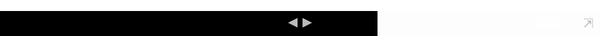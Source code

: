 ```yaml
---
layout: page
title: "what is the cloud"
comments: false
sharing: true
footer: true
---
```


Slides from the "cloud and NGS data analysis" course that we ran on August 2013.

-----

<div id="slides" >
  <iframe class="dzslides_embedded" allowfullscreen mozallowfullscreen webkitallowfullscreen>
    <!DOCTYPE html>
<head>
<meta charset="utf-8">
  <meta name="author" content="Eduardo Pareja-Tobes" />
  <title>the cloud?</title>
  <style type="text/css">
table.sourceCode, tr.sourceCode, td.lineNumbers, td.sourceCode {
  margin: 0; padding: 0; vertical-align: baseline; border: none; }
table.sourceCode { width: 100%; line-height: 100%; }
td.lineNumbers { text-align: right; padding-right: 4px; padding-left: 4px; color: #aaaaaa; border-right: 1px solid #aaaaaa; }
td.sourceCode { padding-left: 5px; }
code > span.kw { color: #007020; font-weight: bold; }
code > span.dt { color: #902000; }
code > span.dv { color: #40a070; }
code > span.bn { color: #40a070; }
code > span.fl { color: #40a070; }
code > span.ch { color: #4070a0; }
code > span.st { color: #4070a0; }
code > span.co { color: #60a0b0; font-style: italic; }
code > span.ot { color: #007020; }
code > span.al { color: #ff0000; font-weight: bold; }
code > span.fu { color: #06287e; }
code > span.er { color: #ff0000; font-weight: bold; }
  </style>
<link href='http://fonts.googleapis.com/css?family=Bitter:400,700,400italic|Open+Sans:300italic,400italic,600italic,400,300,600' rel='stylesheet' type='text/css'>
<style>
  html { background-color: #425331; }
  body { 
    background-color: #f9fcfe; 
    color: #414141;
    text-align: left;
  }
  /* A section is a slide. It's size is 800x600, and this will never change */
  section {

    display: inline-block;
    font-family: Open Sans, sans;
    font-weight: 400;
    font-size: 225%; /* 16 * 2.25 = 36 */
    color: #535353;
  }

  p { margin-bottom: 1.333em; }
  strong { color: #b8913d; } 
  em {  font-weight: 400; color: #121212; }
  code {  font-family: PT Mono; font-size: 76%; }
  address, blockquote, dl, fieldset, p, form, h1, h2, h3, h4, 
  h5, h6, hr, ol, pre, table, ul, dl { 
    vertical-align: middle;
  }
  h1, h2, h3 {
    margin-top:0; margin-bottom:0;
    letter-spacing: -1px;
    text-align: center;
    font-family: Bitter;
    font-weight: normal;
    color: #b8463d;
  }
  h1 {  font-size:2em; padding: 0.6666em 0; }
  h1 { padding-top: 0; }
  h2 {  font-size:1.75em; padding:0.381em 0;  }
  h3 {  
    font-size: 1.5em; 
    padding-top: 0;
    padding-bottom: 0.8888em;
    padding-left: 0;
    padding-right: 0;
    text-align: left; 
  }
  section.titleslide h1 {}
  h1.title { 
    text-align: right;
    font-size: 2.4em;
    font-family: Bitter;
    font-weight: bold; 
    font-style: italic;
    color: #b8913d;
    padding: 0.6666em 0;
    padding-bottom: 0;
  }
    h2.author { 
    font-size: 1.25em;
    font-family: Open Sans;
    text-align: right;
    margin: 0 0 0 0;
    font-weight: 300; color:#266871; 
  }
  h3.date { 
    text-align: right;
    font-size: 1em;
    font-family: Open Sans;
    margin: 0 0 0 0;
    font-weight: 300; font-style: normal;
  }
  ul { list-style-type: round;}
  ol { list-style-type: decimal;}
  ul, ol {
    margin: 10px 10px 10px 80px;
  }
  li { text-align: left; }
  q { quotes: "“" "”" "‘" "’"; }
  blockquote { 
    margin-top: 1.333em;
    padding-top: 1.333em;
    padding-bottom: 1.333em; 
    padding-left: 2em;
    padding-right: 2em;
    font-style: italic;
    text-align: right;
    border-right: 6px solid #b8463d;
    background-color: #f2f2f2;
  }
  a:link {color:#266871; text-decoration: none;}      /* unvisited link */
  a:visited {color:#266871; text-decoration: none;}  /* visited link */
  a:hover {color:#569ca6;}  /* mouse over link */
  a:active {color:#3e7f89;}  /* selected link */

  /* Figures are displayed full-page, with the caption on
     top of the image/video */
  figure {
    background-color: transparent;
    overflow: visible;
  }
  img:first-of-type {
    margin-left: -80px;
    margin-top: -120px;
    position:absolute;
    width: 800px;
    height: 600px;
    top: 0;
    left: 0;
    z-index: -1;
  }
  figure > img {
    width: 800px !important;
    height: 600px !important;
    margin-left: -80px;
    margin-top: -120px;
  }
  figcaption {
    margin: 70px;
  }
  footer {
    position: absolute;
    bottom: 0;
    width: 100%;
    padding: 40px;
    text-align: right;
    background-color: #F3F4F8;
    border-top: 1px solid #CCC;
  }

  /* Transition effect */
  /* Feel free to change the transition effect for original
     animations. See here:
     https://developer.mozilla.org/en/CSS/CSS_transitions
     How to use CSS3 Transitions: */
  section {
      -moz-transition: left 200ms ease-out 0s;
      -webkit-transition: left 200ms ease-out 0s;
      -ms-transition: left 200ms ease-out 0s;
      transition: left 200ms ease-out 0s;
  }

  /* Before */
  section { 

    width: 640px;
    position: absolute;
    height:360px;
    top: 50%; left: 50%;
    margin-left: -320px; margin-top: -180px;
    vertical-align: middle;
    left: -150%; }
  /* Now */
  section[aria-selected] { 
    /* 16:9 640x360 */
    width: 640px;
    position: absolute;
    height:360px;
    top: 50%; left: 50%;
    margin-left: -320px; margin-top: -180px;
    vertical-align: middle;
    display: inline-block;
  }
  /* After */
  section[aria-selected] ~ section { 

    width: 640px;
    position: absolute;
    height:360px;
    top: 50%; left: 50%;
    margin-left: -320px; margin-top: -180px;
    vertical-align: middle;
    left: +150%; 
  }

  /* Incremental elements */

  /* By default, visible */
  .incremental > * { opacity: 1; }

  /* The current item */
  .incremental > *[aria-selected] { color: #b8913d; opacity: 1; font-weight: 500;}

  /* The items to-be-selected */
  .incremental > *[aria-selected] ~ * { opacity: 0.3; }

  /*logos*/
  #logos_div {
    position: absolute;
    
  }
  #ohnoseq_logo_div {}
  #ohnoseq_logo {
    /*6.132867133*/
    height: 20px; width: 123px;
    top:570px;
    left: 730px;
    position: relative;
  }
  #era7_logo_div {}
  #era7_logo {
    /*4.866071429*/
    height: 20px; width: 97px;
    position: relative;
    top: 540px;
    left: 755px;
  }
  #intercrossing_logo {
    /*1.236979167*/
    height: 64px; width: 80px;
    position: relative;  
    top:45px;
    left: 780px;
  }
</style>
</head>
<body>
<section>
  <h1 class="title">the cloud?</h1>
  <h2 class="author"><script type="text/javascript">
                     <!--
                     h='&#x6f;&#104;&#110;&#x6f;&#x73;&#x65;&#x71;&#x75;&#x65;&#110;&#x63;&#x65;&#x73;&#46;&#x63;&#x6f;&#x6d;';a='&#64;';n='&#x65;&#112;&#x61;&#114;&#x65;&#106;&#x61;&#116;&#x6f;&#98;&#x65;&#x73;';e=n+a+h;
                     document.write('<a h'+'ref'+'="ma'+'ilto'+':'+e+'">'+'Eduardo Pareja-Tobes'+'<\/'+'a'+'>');
                     // -->
                     </script><noscript>&#x45;&#100;&#x75;&#x61;&#114;&#100;&#x6f;&#32;&#80;&#x61;&#114;&#x65;&#106;&#x61;&#x2d;&#84;&#x6f;&#98;&#x65;&#x73;&#32;&#40;&#x65;&#112;&#x61;&#114;&#x65;&#106;&#x61;&#116;&#x6f;&#98;&#x65;&#x73;&#32;&#x61;&#116;&#32;&#x6f;&#104;&#110;&#x6f;&#x73;&#x65;&#x71;&#x75;&#x65;&#110;&#x63;&#x65;&#x73;&#32;&#100;&#x6f;&#116;&#32;&#x63;&#x6f;&#x6d;&#x29;</noscript></h2>
  <h3 class="date">today</h3>
</section>
<div id="logos_div">
  <div id="ohnoseq_logo_div">
    <a href="http://ohnosequences.com">
      <img id="ohnoseq_logo" src="ohnoseq-logo.png">
    </a>
  </div>
  </div>
  <div id="era7_logo_div">
    <a href="http://era7bioinformatics.com">
      <img id="era7_logo" src="era7-logo.png">
    </a>
  </div>
  <div id="intercrossing_logo_div">
    <a href="http://intercrossing.wikispaces.com">
      <img id="intercrossing_logo" src="intercrossing-logo.png">
    </a>
  </div>
</div> 
<section class="slide level2">

<h4 id="talk-outline">talk outline</h4>
<p><br\></p>
<p>the <strong>cloud</strong>: what it is, some general implications.</p>
<p>an intro to <strong>EC2</strong> and <strong>S3</strong>: the two canonical services which started all this cloud thing</p>
</section>
<section id="what-cloud-means" class="titleslide slide level1"><h1>what cloud means</h1></section><section id="key-features" class="slide level2">
<h1>4 key features</h1>
<ol class="incremental" type="1">
<li>on-demand</li>
<li>remote/distributed</li>
<li>scalable</li>
<li>measurable</li>
</ol>
</section><section id="on-demand" class="slide level2">
<h1>1. on-demand</h1>
<p>ability to provision resources without <em>human</em> interaction:</p>
<ul>
<li><strong>API</strong>: <strong>A</strong>pplication <strong>P</strong>rogrammer <strong>I</strong>nterface</li>
</ul>
</section><section class="slide level2">

<h3 id="api-what---example">API <em>what?</em> - example:</h3>
<pre class="sourceCode scala"><code class="sourceCode scala"><span class="co">// fake code:</span>
<span class="co">// I want a server</span>
<span class="kw">val</span> server = cloud.<span class="fu">createInstance</span>
<span class="co">// now, create a file there</span>
<span class="kw">val</span> content = <span class="st">&quot;hi cloud!&quot;</span>
<span class="kw">val</span> file = cloud.<span class="fu">createFile</span>(content)</code></pre>
</section><section id="remote-access" class="slide level2">
<h1>2. remote access</h1>
<p>Ability to act on resources from any point inside a <em>network</em></p>
<ul>
<li>actions defined by <strong>API</strong>s</li>
<li><strong>authentication</strong> mechanisms</li>
</ul>
</section><section class="slide level2">

<h3 id="example-again">example again:</h3>
<pre class="sourceCode scala"><code class="sourceCode scala"><span class="co">// restart that server</span>
server.<span class="fu">restart</span>
<span class="co">// get rid of that file</span>
file.<span class="fu">delete</span></code></pre>
</section><section class="slide level2">

<h3 id="how-all-this-works">how all this works?</h3>
<p>you need to represent actions as communication between members of the <strong>network</strong>. How? standard <strong>internet</strong> protocols and conventions</p>
</section><section class="slide level2">

<p>Two key aspects here:</p>
<ul class="incremental">
<li><strong>communication</strong> between: you and the service, different components, …</li>
<li><strong>authentication</strong> me is me, the service is the service</li>
</ul>
</section><section class="slide level2">

<h3 id="communication">communication</h3>
<ul>
<li>network protocols: <strong>HTTP/S</strong></li>
<li>services expose HTTP-based APIs at endpoints (URLs)</li>
</ul>
</section><section class="slide level2">

<h3 id="communication-ii">communication II</h3>
<p>actions are mapped to requests</p>
<ul>
<li>at particular <strong>URLs</strong>: <code>http://cloud.com/datatype/action</code></li>
<li>with particular <strong>params</strong>: <code>POST</code>, <code>GET</code>, <code>?public=true</code></li>
</ul>
</section><section class="slide level2">

<h3 id="authentication">authentication</h3>
<p>actions are signed using <strong>asymmetric-key</strong> encryption.</p>
<p>normally using <a href="https://en.wikibooks.org/wiki/Cryptography/RSA">RSA</a></p>
</section><section class="slide level2">

<h3 id="authentication-ii">authentication II</h3>
<ul>
<li><strong>private</strong> key: <em>encrypt/sign</em></li>
<li><strong>public</strong> key: <em>decrypt/verify</em></li>
</ul>
</section><section class="slide level2">

<h3 id="authentication-iii">authentication III</h3>
<ul>
<li>the <strong>client</strong> signs requests</li>
<li>the <strong>service</strong> verifies requests</li>
</ul>
</section><section class="slide level2">

<h3 id="again-standards">again, standards</h3>
<ul class="incremental">
<li><strong>transport</strong>: rely on standard network protocols: <strong><code>HTTP/S</code></strong>, <strong><code>SSH</code></strong></li>
<li>same for <strong>authentication</strong> and encryption: <strong><code>SSL</code></strong>, <strong><code>RSA</code></strong></li>
</ul>
</section><section class="slide level2">

<h3 id="distributed-i">distributed I</h3>
<pre class="sourceCode scala"><code class="sourceCode scala"><span class="co">// send a HTTP request </span>
<span class="co">// to a service endpoint:</span>
<span class="co">// http://machines.cloud.com</span>
server.<span class="fu">restart</span>
<span class="co">// this request is signed </span>
<span class="co">// for example, using RSA</span></code></pre>
</section><section class="slide level2">

<h3 id="distributed-ii">distributed II</h3>
<p>after <code>server.restart</code>, at <em>some</em> point in the <strong>future</strong>, the cloud service <strong>restarts</strong> your server. Or <strong>not</strong>.</p>
</section><section class="slide level2">

<h3 id="distributed-iii">distributed III</h3>
<ul>
<li>welcome to <strong>distributed</strong> systems!</li>
</ul>
<p><br /> more on the <a href="">cloud arch</a> session.</p>
</section><section id="scalable" class="slide level2">
<h1>3. scalable</h1>
<p><strong>boundless</strong> (in principle) provisioning and release of <strong>resources</strong></p>
</section><section class="slide level2">

<h3 id="resources">resources?</h3>
<ul class="incremental">
<li>servers</li>
<li>storage</li>
<li>databases</li>
<li>message queues</li>
<li>…</li>
</ul>
</section><section class="slide level2">

<h3 id="example">example</h3>
<pre class="sourceCode scala"><code class="sourceCode scala"><span class="co">// got data today! let&#39;s do some stuff</span>
<span class="kw">val</span> servers = cloud.<span class="fu">instances</span>(<span class="dv">100</span>)
<span class="co">// this takes less than 2h</span>
servers analyze data
<span class="co">// so release resources after</span>
<span class="fu">in</span> (<span class="dv">2</span> h) { servers.<span class="fu">terminate</span> }</code></pre>
</section><section class="slide level2">

<h3 id="importance">importance</h3>
<ul>
<li><strong>grow</strong> and <strong>reduce</strong> your infrastructure according to <strong>state</strong></li>
<li>and do it <strong>automatically</strong></li>
</ul>
</section><section class="slide level2">

<h3 id="for-example">for example</h3>
<ul>
<li>web apps → traffic</li>
<li>data analysis → availability, size</li>
<li>…</li>
</ul>
</section><section id="measurable" class="slide level2">
<h1>4. measurable</h1>
<p>the <strong>service</strong> exposes information about <strong>itself</strong></p>
<ul class="incremental">
<li>service use → <em>cost</em></li>
<li>resources → <em>state</em></li>
</ul>
</section><section class="slide level2">

<h3 id="cost-model">cost model</h3>
<blockquote>
<p>pay for what you use</p>
</blockquote>
</section><section class="slide level2">

<h3 id="cost-model-1">cost model</h3>
<p>The single most disrupting trait of cloud computing.</p>
<p>Making infrastructure an <a href="https://en.wikipedia.org/wiki/Intangible_good">intangible</a> <a href="https://en.wikipedia.org/wiki/Commodity">commodity</a> is huge!</p>
</section><section class="slide level2">

</section>
<section id="variants" class="titleslide slide level1"><h1>variants</h1></section><section id="terminology" class="slide level2">
<h1>terminology</h1>
<p>Based on what you get, cloud services classified into:</p>
<p><strong>XaaS</strong>: <strong>X</strong> <strong>a</strong>s <strong>a</strong> <strong>S</strong>ervice</p>
</section><section id="basic-kinds" class="slide level2">
<h1>3 basic kinds</h1>
<ul class="incremental">
<li><em>IaaS</em> Infrastructure</li>
<li><em>PaaS</em> Platform</li>
<li><em>SaaS</em> Software –cloud?</li>
</ul>
</section><section class="slide level2">

<h3 id="the-abstraction-layer">the abstraction layer</h3>
<p>From abstract to concrete: you run <em>software</em> on top a <em>platform</em>, which needs some <em>infrastructure</em>.</p>
<ul class="incremental">
<li><strong>S</strong>aaS → <strong>P</strong>aaS → <strong>I</strong>aaS</li>
</ul>
</section><section class="slide level2">

<h3 id="more-exotic-terminology">more exotic terminology</h3>
<ul class="incremental">
<li><em>DaaS</em> Data</li>
<li><em>NaaS</em> Network</li>
<li><em>FaaS</em> Food :)</li>
</ul>
</section>
<section id="iaas" class="titleslide slide level1"><h1>IaaS</h1></section><section class="slide level2">

<h3 id="what">what?</h3>
<p>when you get <em>raw</em> stuff. Think of compute power, data storage, networking, …</p>
<p>Basically created by <strong>AWS</strong> with <strong>S3</strong> and <strong>EC2</strong>.</p>
</section><section class="slide level2">

<h3 id="providers">providers?</h3>
<ul class="incremental">
<li><strong>AWS</strong> <em>the real thing</em></li>
<li><strong>RackSpace</strong> <em>good support!</em></li>
<li><strong>Joyent</strong> <em>nice, niche player</em></li>
<li><strong>Azure</strong> <em>Windows stuff</em></li>
<li><strong>Google</strong> <em>??</em></li>
</ul>
</section><section class="slide level2">

<p>I will focus on two basic things, and the available options within the <strong>AWS</strong> offering:</p>
<ul>
<li><strong>compute</strong> machines → EC2</li>
<li><strong>storage</strong> object storage → S3</li>
</ul>
</section><section id="compute" class="slide level2">
<h1>compute</h1>
<p><strong>servers</strong> as a service. You choose your configuration:</p>
<ul>
<li><em>OS</em> Linux, Windows, …</li>
<li><em>hardware</em> RAM, CPU, …</li>
</ul>
</section><section class="slide level2">

<h3 id="ec2">EC2</h3>
<p>You instantiate <strong>instances</strong> from machine images called <strong>AMI</strong>s.</p>
<p>choose from a predefined set of <strong>hardware confs</strong>, called <a href="https://aws.amazon.com/en/ec2/instance-types/">instance types</a></p>
</section><section class="slide level2">

<h3 id="where">where?</h3>
<p>A set of <strong>regions</strong> (EU, US, …) further divided into <strong>availability zones</strong>.</p>
</section><section class="slide level2">

<h3 id="how">how?</h3>
<p>Make <strong>API</strong> calls from <em>anywhere</em> to <strong>region</strong>-specific service <strong>endpoints</strong></p>
</section><section class="slide level2">

<h3 id="ec2-scalability">EC2 scalability</h3>
<ul class="incremental">
<li>instance number limit: <em>∞</em></li>
<li>image number limit: <em>∞</em></li>
<li>create/kill instances: <em>~2min</em></li>
</ul>
</section><section class="slide level2">

<h3 id="ec2-pricing">EC2 pricing</h3>
<p>pay per <strong>hour</strong>, in different ways</p>
<ul>
<li>book capacity</li>
<li>bid</li>
<li>I want it now!</li>
</ul>
</section><section class="slide level2">

<h3 id="ec2-extras">EC2 extras</h3>
<p>A lot of bells and whistles around:</p>
<ul>
<li><a href="https://aws.amazon.com/en/autoscaling">Auto Scaling</a> instance groups</li>
<li><a href="https://aws.amazon.com/ec2/en/spot-instances">Spot Instances</a> a bid market!</li>
<li><a href="https://aws.amazon.com/en/cloudwatch">CloudWatch</a> monitoring</li>
<li>…</li>
</ul>
</section><section id="object-storage" class="slide level2">
<h1>object storage</h1>
<ul>
<li>put/get <strong>objects</strong></li>
<li>they live inside <strong>buckets</strong></li>
</ul>
<p><br \> think of a remote <em>filesystem</em> with <em>one folder level</em>.</p>
</section><section id="object-storage-ii" class="slide level2">
<h1>object storage II</h1>
<ul class="incremental">
<li><strong>simple</strong></li>
<li>but, <strong>useful?</strong></li>
<li>yes! lose <em>features</em>, get <em>scalability</em></li>
</ul>
</section><section class="slide level2">

<h3 id="s3">S3</h3>
<p>The dawn of <strong>AWS</strong>: launched in <em>2006</em>. Created the concept of object storage.</p>
<p>Heavily used by Amazon itself. And by <strong>you</strong>, too! –<em>dropbox</em></p>
</section><section class="slide level2">

<h3 id="where-1">where?</h3>
<ul>
<li><strong>Buckets</strong> live inside one <strong>region</strong></li>
<li><strong>Objects</strong> are stored <strong>replicated</strong> across several <em>zones</em>, then across several <em>datacenters</em>, then across several <em>servers</em></li>
</ul>
</section><section class="slide level2">

<h3 id="how-1">how?</h3>
<p>Make <strong>API</strong> calls from <em>anywhere</em> to <strong>region</strong>-specific service <strong>endpoints</strong></p>
</section><section class="slide level2">

<h3 id="s3-scalability">S3 scalability</h3>
<ul class="incremental">
<li>object number limit: <em>∞</em></li>
<li>total storage limit: <em>∞</em></li>
<li>durability: <em>99.999999999%</em></li>
<li><em>global</em> service throughput: <em>∞</em></li>
</ul>
</section><section class="slide level2">

<h3 id="s3-pricing">S3 pricing</h3>
<ul class="incremental">
<li><strong>pay</strong> for what you <strong>use</strong></li>
<li><strong>cheap</strong>: 0<strong>.</strong>10$/GB/year</li>
<li>again, <strong>different</strong> options</li>
</ul>
</section><section class="slide level2">

<h3 id="questions">questions!</h3>
<p>and hopefully <strong>answers</strong>.</p>
<p>I think you should try <em>:)</em></p>
</section>
<!-- {{{{ dzslides core
#
#
#     __  __  __       .  __   ___  __
#    |  \  / /__` |    | |  \ |__  /__`
#    |__/ /_ .__/ |___ | |__/ |___ .__/ core :€
#
#
# The following block of code is not supposed to be edited.
# But if you want to change the behavior of these slides,
# feel free to hack it!
#
-->

<div id="progress-bar"></div>

<!-- Default Style -->
<style>
  * { margin: 0; padding: 0; -moz-box-sizing: border-box; -webkit-box-sizing: border-box; box-sizing: border-box; }
  details { display: none; }
  body {
    width: 800px; height: 600px;
    margin-left: -400px; margin-top: -300px;
    position: absolute; top: 50%; left: 50%;
    overflow: hidden;
  }
  section {
    position: absolute;
    pointer-events: none;
    width: 100%; height: 100%;
  }
  section[aria-selected] { pointer-events: auto; }
  html { overflow: hidden; }
  body { display: none; }
  body.loaded { display: block; }
  .incremental {visibility: hidden; }
  .incremental[active] {visibility: visible; }
  #progress-bar{
    bottom: 0;
    position: absolute;
    -moz-transition: width 400ms linear 0s;
    -webkit-transition: width 400ms linear 0s;
    -ms-transition: width 400ms linear 0s;
    transition: width 400ms linear 0s;
  }
  figure {
    width: 100%;
    height: 100%;
  }
  figure > * {
    position: absolute;
  }
  figure > img, figure > video {
    width: 100%; height: 100%;
  }
</style>

<script>
  var Dz = {
    remoteWindows: [],
    idx: -1,
    step: 0,
    slides: null,
    progressBar : null,
    params: {
      autoplay: "1"
    }
  };

  Dz.init = function() {
    document.body.className = "loaded";
    this.slides = $$("body > section");
    this.progressBar = $("#progress-bar");
    this.setupParams();
    this.onhashchange();
    this.setupTouchEvents();
    this.onresize();
  }
  
  Dz.setupParams = function() {
    var p = window.location.search.substr(1).split('&');
    p.forEach(function(e, i, a) {
      var keyVal = e.split('=');
      Dz.params[keyVal[0]] = decodeURIComponent(keyVal[1]);
    });
  // Specific params handling
    if (!+this.params.autoplay)
      $$.forEach($$("video"), function(v){ v.controls = true });
  }

  Dz.onkeydown = function(aEvent) {
    // Don't intercept keyboard shortcuts
    if (aEvent.altKey
      || aEvent.ctrlKey
      || aEvent.metaKey
      || aEvent.shiftKey) {
      return;
    }
    if ( aEvent.keyCode == 37 // left arrow
      || aEvent.keyCode == 38 // up arrow
      || aEvent.keyCode == 33 // page up
    ) {
      aEvent.preventDefault();
      this.back();
    }
    if ( aEvent.keyCode == 39 // right arrow
      || aEvent.keyCode == 40 // down arrow
      || aEvent.keyCode == 34 // page down
    ) {
      aEvent.preventDefault();
      this.forward();
    }
    if (aEvent.keyCode == 35) { // end
      aEvent.preventDefault();
      this.goEnd();
    }
    if (aEvent.keyCode == 36) { // home
      aEvent.preventDefault();
      this.goStart();
    }
    if (aEvent.keyCode == 32) { // space
      aEvent.preventDefault();
      this.toggleContent();
    }
    if (aEvent.keyCode == 70) { // f
      aEvent.preventDefault();
      this.goFullscreen();
    }
  }

  /* Touch Events */

  Dz.setupTouchEvents = function() {
    var orgX, newX;
    var tracking = false;

    var db = document.body;
    db.addEventListener("touchstart", start.bind(this), false);
    db.addEventListener("touchmove", move.bind(this), false);

    function start(aEvent) {
      aEvent.preventDefault();
      tracking = true;
      orgX = aEvent.changedTouches[0].pageX;
    }

    function move(aEvent) {
      if (!tracking) return;
      newX = aEvent.changedTouches[0].pageX;
      if (orgX - newX > 100) {
        tracking = false;
        this.forward();
      } else {
        if (orgX - newX < -100) {
          tracking = false;
          this.back();
        }
      }
    }
  }

  /* Adapt the size of the slides to the window */

  Dz.onresize = function() {
    var db = document.body;
    var sx = db.clientWidth / window.innerWidth;
    var sy = db.clientHeight / window.innerHeight;
    var transform = "scale(" + (1/Math.max(sx, sy)) + ")";

    db.style.MozTransform = transform;
    db.style.WebkitTransform = transform;
    db.style.OTransform = transform;
    db.style.msTransform = transform;
    db.style.transform = transform;
  }


  Dz.getDetails = function(aIdx) {
    var s = $("section:nth-of-type(" + aIdx + ")");
    var d = s.$("details");
    return d ? d.innerHTML : "";
  }

  Dz.onmessage = function(aEvent) {
    var argv = aEvent.data.split(" "), argc = argv.length;
    argv.forEach(function(e, i, a) { a[i] = decodeURIComponent(e) });
    var win = aEvent.source;
    if (argv[0] === "REGISTER" && argc === 1) {
      this.remoteWindows.push(win);
      this.postMsg(win, "REGISTERED", document.title, this.slides.length);
      this.postMsg(win, "CURSOR", this.idx + "." + this.step);
      return;
    }
    if (argv[0] === "BACK" && argc === 1)
      this.back();
    if (argv[0] === "FORWARD" && argc === 1)
      this.forward();
    if (argv[0] === "START" && argc === 1)
      this.goStart();
    if (argv[0] === "END" && argc === 1)
      this.goEnd();
    if (argv[0] === "TOGGLE_CONTENT" && argc === 1)
      this.toggleContent();
    if (argv[0] === "SET_CURSOR" && argc === 2)
      window.location.hash = "#" + argv[1];
    if (argv[0] === "GET_CURSOR" && argc === 1)
      this.postMsg(win, "CURSOR", this.idx + "." + this.step);
    if (argv[0] === "GET_NOTES" && argc === 1)
      this.postMsg(win, "NOTES", this.getDetails(this.idx));
  }

  Dz.toggleContent = function() {
    // If a Video is present in this new slide, play it.
    // If a Video is present in the previous slide, stop it.
    var s = $("section[aria-selected]");
    if (s) {
      var video = s.$("video");
      if (video) {
        if (video.ended || video.paused) {
          video.play();
        } else {
          video.pause();
        }
      }
    }
  }

  Dz.setCursor = function(aIdx, aStep) {
    // If the user change the slide number in the URL bar, jump
    // to this slide.
    aStep = (aStep != 0 && typeof aStep !== "undefined") ? "." + aStep : ".0";
    window.location.hash = "#" + aIdx + aStep;
  }

  Dz.onhashchange = function() {
    var cursor = window.location.hash.split("#"),
        newidx = 1,
        newstep = 0;
    if (cursor.length == 2) {
      newidx = ~~cursor[1].split(".")[0];
      newstep = ~~cursor[1].split(".")[1];
      if (newstep > Dz.slides[newidx - 1].$$('.incremental > *').length) {
        newstep = 0;
        newidx++;
      }
    }
    this.setProgress(newidx, newstep);
    if (newidx != this.idx) {
      this.setSlide(newidx);
    }
    if (newstep != this.step) {
      this.setIncremental(newstep);
    }
    for (var i = 0; i < this.remoteWindows.length; i++) {
      this.postMsg(this.remoteWindows[i], "CURSOR", this.idx + "." + this.step);
    }
  }

  Dz.back = function() {
    if (this.idx == 1 && this.step == 0) {
      return;
    }
    if (this.step == 0) {
      this.setCursor(this.idx - 1,
                     this.slides[this.idx - 2].$$('.incremental > *').length);
    } else {
      this.setCursor(this.idx, this.step - 1);
    }
  }

  Dz.forward = function() {
    if (this.idx >= this.slides.length &&
        this.step >= this.slides[this.idx - 1].$$('.incremental > *').length) {
        return;
    }
    if (this.step >= this.slides[this.idx - 1].$$('.incremental > *').length) {
      this.setCursor(this.idx + 1, 0);
    } else {
      this.setCursor(this.idx, this.step + 1);
    }
  }

  Dz.goStart = function() {
    this.setCursor(1, 0);
  }

  Dz.goEnd = function() {
    var lastIdx = this.slides.length;
    var lastStep = this.slides[lastIdx - 1].$$('.incremental > *').length;
    this.setCursor(lastIdx, lastStep);
  }

  Dz.setSlide = function(aIdx) {
    this.idx = aIdx;
    var old = $("section[aria-selected]");
    var next = $("section:nth-of-type("+ this.idx +")");
    if (old) {
      old.removeAttribute("aria-selected");
      var video = old.$("video");
      if (video) {
        video.pause();
      }
    }
    if (next) {
      next.setAttribute("aria-selected", "true");
      var video = next.$("video");
      if (video && !!+this.params.autoplay) {
        video.play();
      }
    } else {
      // That should not happen
      this.idx = -1;
      // console.warn("Slide doesn't exist.");
    }
  }

  Dz.setIncremental = function(aStep) {
    this.step = aStep;
    var old = this.slides[this.idx - 1].$('.incremental > *[aria-selected]');
    if (old) {
      old.removeAttribute('aria-selected');
    }
    var incrementals = $$('.incremental');
    if (this.step <= 0) {
      $$.forEach(incrementals, function(aNode) {
        aNode.removeAttribute('active');
      });
      return;
    }
    var next = this.slides[this.idx - 1].$$('.incremental > *')[this.step - 1];
    if (next) {
      next.setAttribute('aria-selected', true);
      next.parentNode.setAttribute('active', true);
      var found = false;
      $$.forEach(incrementals, function(aNode) {
        if (aNode != next.parentNode)
          if (found)
            aNode.removeAttribute('active');
          else
            aNode.setAttribute('active', true);
        else
          found = true;
      });
    } else {
      setCursor(this.idx, 0);
    }
    return next;
  }

  Dz.goFullscreen = function() {
    var html = $('html'),
        requestFullscreen = html.requestFullscreen || html.requestFullScreen || html.mozRequestFullScreen || html.webkitRequestFullScreen;
    if (requestFullscreen) {
      requestFullscreen.apply(html);
    }
  }
  
  Dz.setProgress = function(aIdx, aStep) {
    var slide = $("section:nth-of-type("+ aIdx +")");
    if (!slide)
      return;
    var steps = slide.$$('.incremental > *').length + 1,
        slideSize = 100 / (this.slides.length - 1),
        stepSize = slideSize / steps;
    this.progressBar.style.width = ((aIdx - 1) * slideSize + aStep * stepSize) + '%';
  }
  
  Dz.postMsg = function(aWin, aMsg) { // [arg0, [arg1...]]
    aMsg = [aMsg];
    for (var i = 2; i < arguments.length; i++)
      aMsg.push(encodeURIComponent(arguments[i]));
    aWin.postMessage(aMsg.join(" "), "*");
  }
  
  function init() {
    Dz.init();
    window.onkeydown = Dz.onkeydown.bind(Dz);
    window.onresize = Dz.onresize.bind(Dz);
    window.onhashchange = Dz.onhashchange.bind(Dz);
    window.onmessage = Dz.onmessage.bind(Dz);
  }

  window.onload = init;
</script>


<script> // Helpers
  if (!Function.prototype.bind) {
    Function.prototype.bind = function (oThis) {

      // closest thing possible to the ECMAScript 5 internal IsCallable
      // function 
      if (typeof this !== "function")
      throw new TypeError(
        "Function.prototype.bind - what is trying to be fBound is not callable"
      );

      var aArgs = Array.prototype.slice.call(arguments, 1),
          fToBind = this,
          fNOP = function () {},
          fBound = function () {
            return fToBind.apply( this instanceof fNOP ? this : oThis || window,
                   aArgs.concat(Array.prototype.slice.call(arguments)));
          };

      fNOP.prototype = this.prototype;
      fBound.prototype = new fNOP();

      return fBound;
    };
  }

  var $ = (HTMLElement.prototype.$ = function(aQuery) {
    return this.querySelector(aQuery);
  }).bind(document);

  var $$ = (HTMLElement.prototype.$$ = function(aQuery) {
    return this.querySelectorAll(aQuery);
  }).bind(document);

  $$.forEach = function(nodeList, fun) {
    Array.prototype.forEach.call(nodeList, fun);
  }

</script>
<!-- vim: set fdm=marker: }}} -->
</body>
</html>
  </iframe>
</div>
<div id="controls">
  <button title="prev" id="back" onclick="Dz.back()">&#9664;</button>
  <button title="next" id="forward" onclick="Dz.forward()">&#9654;</button>
  <div id="rightcontrols">
    <input onchange="Dz.setCursor(this.value)" size="2" id="slideidx" value="0" />/<span id="slidecount">...</span>
    <button title="Go fullscreen or open in a new window" id="fullscreen" onclick="Dz.goFullscreen()">&#8689;</button>
  </div>
</div>

<style>
  html { height: 100%;}
  body {
    margin: 0;
    background-color: black;
    height: 100%;
    width: 100%;
  }
  #slides, #controls {
    left: 0;
    position: absolute;
    right: 0;
  }
  #controls {
    color: white;
    font-family: monospace;
    height: 30px;
    line-height: 30px;
    padding: 5px;
  }
  #slides {
    bottom: 40px;
    top: 0;
  }
  iframe {
    border: none;
    background-color: white;
    height: 100%;
    width: 100%;
  }
  #controls {
    bottom: 0;
    float: right;
    font-size: 13px;
    text-align: center;
  }
  #controls button[disabled] {color: #333;}
  button {
    background-color: transparent;
    border: none;
    cursor: pointer;
    color: #bbb;
    padding: 0;
    font-size: 20px;
    line-height: 100%;
    -webkit-user-select: none;
    -khtml-user-select: none;
    -moz-user-select: none;
    -o-user-select: none;
    user-select: none;
    position: relative;
  }
  button:hover {
    color: white;
  }
  button:active {
    top: 1px;
    left: 1px;
  }
  #slideidx {
    border: none;
    background-color: rgba(255, 255, 255, 0.2);
    color: white;
    text-align: center;
  }
  #rightcontrols * { vertical-align: middle; }
  #rightcontrols {
    bottom: 4px;
    position: absolute;
    top: 4px;
    right: 10px;
  }
  #fullscreen {-moz-transform: scaleX(-1);-webkit-transform: scaleX(-1);-o-transform: scaleX(-1);-ms-transform: scaleX(-1);transform: scaleX(-1);}
</style>

<script>
  var Dz = {
    view: null,
    url: null,
    idx: 1,
    count: null,
    iframe: null
  };
  
  Dz.init = function() {
    this.loadIframe();
  }
  
  Dz.onkeydown = function(aEvent) {
    // Don't intercept keyboard shortcuts
    if (aEvent.altKey
      || aEvent.ctrlKey
      || aEvent.metaKey
      || aEvent.shiftKey) {
      return;
    }
    if ( aEvent.keyCode == 37 // left arrow
      || aEvent.keyCode == 38 // up arrow
      || aEvent.keyCode == 33 // page up
    ) {
      aEvent.preventDefault();
      this.back();
    }
    if ( aEvent.keyCode == 39 // right arrow
      || aEvent.keyCode == 40 // down arrow
      || aEvent.keyCode == 34 // page down
    ) {
      aEvent.preventDefault();
      this.forward();
    }
    if (aEvent.keyCode == 35) { // end
      aEvent.preventDefault();
      this.goEnd();
    }
    if (aEvent.keyCode == 36) { // home
      aEvent.preventDefault();
      this.goStart();
    }
    if (aEvent.keyCode == 32) { // space
      aEvent.preventDefault();
      this.toggleContent();
    }
    if (aEvent.keyCode == 70) { // f
      aEvent.preventDefault();
      this.goFullscreen();
    }
  }
  
  Dz.onmessage = function(aEvent) {
    if (aEvent.source === this.view) {
      var argv = aEvent.data.split(" "), argc = argv.length;
      argv.forEach(function(e, i, a) { a[i] = decodeURIComponent(e) });
      if (argv[0] === "CURSOR" && argc === 2) {
        var cursor = argv[1].split(".");
        this.idx = ~~cursor[0];
        this.step = ~~cursor[1];
        $("#slideidx").value = this.idx;
        $("#back").disabled = this.idx == 1;
        $("#forward").disabled = this.idx == this.count;
      }
      if (argv[0] === "REGISTERED" && argc === 3) {
        $("#slidecount").innerHTML = this.count = argv[2];
        document.title = argv[1];
      }
    }
  }
  
  /* Get url from hash or prompt and store it */
  
  Dz.getUrl = function() {
    var u = window.location.hash.split("#")[1];
    if (!u) {
      u = window.prompt("What is the URL of the slides?");
      if (u) {
        window.location.hash = u.split("#")[0];
        return u;
      }
      u = "<style>body{background-color:white;color:black}</style>";
      u += "<strong>ERROR:</strong> No URL specified.<br>";
      u += "Try<em>: " + document.location + "#yourslides.html</em>";
      u = "data:text/html," + encodeURIComponent(u);
    }
    return u;
  }
  
  Dz.loadIframe = function() {
    this.iframe = $("iframe");
    this.iframe.src = this.url = this.getUrl();
    this.iframe.onload = function() {
      Dz.view = this.contentWindow;
      Dz.postMsg(Dz.view, "REGISTER");
    }
  }
  
  Dz.toggleContent = function() {
    this.postMsg(this.view, "TOGGLE_CONTENT");
  }
  
  Dz.onhashchange = function() {
    this.loadIframe();
  }
  
  Dz.back = function() {
    this.postMsg(this.view, "BACK");
  }

  Dz.forward = function() {
    this.postMsg(this.view, "FORWARD");
  }

  Dz.goStart = function() {
    this.postMsg(this.view, "START");
  }

  Dz.goEnd = function() {
    this.postMsg(this.view, "END");
  }

  Dz.setCursor = function(aCursor) {
    this.postMsg(this.view, "SET_CURSOR", aCursor);
  }

  Dz.goFullscreen = function() {
    var requestFullscreen = this.iframe.requestFullscreen || this.iframe.requestFullScreen || this.iframe.mozRequestFullScreen || this.iframe.webkitRequestFullScreen;
    if (requestFullscreen) {
      requestFullscreen.apply(this.iframe);
    } else {
      window.open(this.url + "#" + this.idx, '', 'width=800,height=600,personalbar=0,toolbar=0,scrollbars=1,resizable=1');
    }
  }
  
  Dz.postMsg = function(aWin, aMsg) { // [arg0, [arg1...]]
    aMsg = [aMsg];
    for (var i = 2; i < arguments.length; i++)
      aMsg.push(encodeURIComponent(arguments[i]));
    aWin.postMessage(aMsg.join(" "), "*");
  }

  function init() {
    Dz.init();
    window.onkeydown = Dz.onkeydown.bind(Dz);
    window.onhashchange = Dz.loadIframe.bind(Dz);
    window.onmessage = Dz.onmessage.bind(Dz);
  }

  window.onload = init;
</script>


<script> // Helpers
  if (!Function.prototype.bind) {
    Function.prototype.bind = function (oThis) {

      // closest thing possible to the ECMAScript 5 internal IsCallable
      // function 
      if (typeof this !== "function")
      throw new TypeError(
        "Function.prototype.bind - what is trying to be fBound is not callable"
      );

      var aArgs = Array.prototype.slice.call(arguments, 1),
          fToBind = this,
          fNOP = function () {},
          fBound = function () {
            return fToBind.apply( this instanceof fNOP ? this : oThis || window,
                   aArgs.concat(Array.prototype.slice.call(arguments)));
          };

      fNOP.prototype = this.prototype;
      fBound.prototype = new fNOP();

      return fBound;
    };
  }

  var $ = (HTMLElement.prototype.$ = function(aQuery) {
    return this.querySelector(aQuery);
  }).bind(document);

</script>